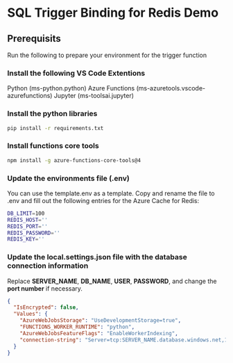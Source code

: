 # SQL Trigger Binding for Redis Demo

## Prerequisits

Run the following to prepare your environment for the trigger function

### Install the following VS Code Extentions
Python (ms-python.python)
Azure Functions (ms-azuretools.vscode-azurefunctions)
Jupyter (ms-toolsai.jupyter)

### Install the python libraries
```BASH
pip install -r requirements.txt
```

### Install functions core tools
```BASH
npm install -g azure-functions-core-tools@4
```

### Update the environments file (.env)
You can use the template.env as a template. Copy and rename the file to .env and fill out the following entries for the Azure Cache for Redis:

```BASH
DB_LIMIT=100
REDIS_HOST=''
REDIS_PORT=''
REDIS_PASSWORD=''
REDIS_KEY=''
```

### Update the local.settings.json file with the database connection information
Replace **SERVER_NAME**, **DB_NAME**, **USER**, **PASSWORD**, and change the **port number** if necessary.

```JSON
{
  "IsEncrypted": false,
  "Values": {
    "AzureWebJobsStorage": "UseDevelopmentStorage=true",
    "FUNCTIONS_WORKER_RUNTIME": "python",
    "AzureWebJobsFeatureFlags": "EnableWorkerIndexing",
    "connection-string": "Server=tcp:SERVER_NAME.database.windows.net,1433;Initial Catalog=DB_NAME;Persist Security Info=False;User ID=USER;Password=PASSWORD;MultipleActiveResultSets=False;Encrypt=True;TrustServerCertificate=False;Connection Timeout=30;"
  }
}
```

